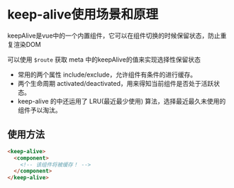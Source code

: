 # keep-alive使用场景和原理

keepAlive是vue中的一个内置组件，它可以在组件切换的时候保留状态，防止重复渲染DOM

可以使用 `$route` 获取 meta 中的keepAlive的值来实现选择性保留状态

- 常用的两个属性 include/exclude，允许组件有条件的进行缓存。
- 两个生命周期 activated/deactivated，用来得知当前组件是否处于活跃状态。
- keep-alive 的中还运用了 LRU(最近最少使用) 算法，选择最近最久未使用的组件予以淘汰。

## 使用方法

```html
<keep-alive>
  <component>
    <!-- 该组件将被缓存！ -->
  </component>
</keep-alive>
```

##### 